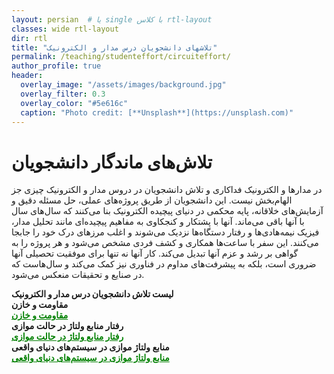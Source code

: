 ```yaml
---
layout: persian  # یا single با کلاس rtl-layout
classes: wide rtl-layout
dir: rtl
title: "تلاشهای دانشجویان درس مدار و الکترونیک"
permalink: /teaching/studenteffort/circuiteffort/
author_profile: true
header:
  overlay_image: "/assets/images/background.jpg"
  overlay_filter: 0.3
  overlay_color: "#5e616c"
  caption: "Photo credit: [**Unsplash**](https://unsplash.com)"
---
```


# تلاش‌های ماندگار دانشجویان
 در مدارها و الکترونیک فداکاری و تلاش دانشجویان در دروس مدار و الکترونیک چیزی جز الهام‌بخش نیست. این دانشجویان از طریق پروژه‌های عملی، حل مسئله دقیق و آزمایش‌های خلاقانه، پایه محکمی در دنیای پیچیده الکترونیک بنا می‌کنند که سال‌های سال با آنها باقی می‌ماند. آنها با پشتکار و کنجکاوی به مفاهیم پیچیده‌ای مانند تحلیل مدار، فیزیک نیمه‌هادی‌ها و رفتار دستگاه‌ها نزدیک می‌شوند و اغلب مرزهای درک خود را جابجا می‌کنند. این سفر با ساعت‌ها همکاری و کشف فردی مشخص می‌شود و هر پروژه را به گواهی بر رشد و عزم آنها تبدیل می‌کند. کار آنها نه تنها برای موفقیت تحصیلی آنها ضروری است، بلکه به پیشرفت‌های مداوم در فناوری نیز کمک می‌کند و سال‌هاست که در صنایع و تحقیقات منعکس می‌شود.

 <div class="english-text">
    <strong style="font-weight: 900;">لیست تلاش دانشجویان درس مدار و الکترونیک</strong>
</div>

<!--1-->
<div class="english-text">
<strong>مقاومت و خازن </strong>
</div>
<a href="/teaching/studenteffort/circuiteffort/ResistorCapacitor" style="text-decoration:underline; color:green;" target="_blank"><strong> مقاومت و خازن</strong></a>

 
<!--2-->
<div class="english-text">
<strong>رفتار منابع ولتاژ در حالت موازی </strong>
</div>
<a href="/teaching/studenteffort/circuiteffort/paralellvoltagesource" style="text-decoration:underline; color:green;" target="_blank"><strong> رفتار منابع ولتاژ در حالت موازی</strong></a>

<!--3-->
<div class="english-text">
<strong>منابع ولتاژ موازی در سیستم‌های دنیای واقعی </strong>
</div>
<a href="/teaching/studenteffort/circuiteffort/realparalellvoltagesource" style="text-decoration:underline; color:green;" target="_blank"><strong> منابع ولتاژ موازی در سیستم‌های دنیای واقعی
</strong></a>